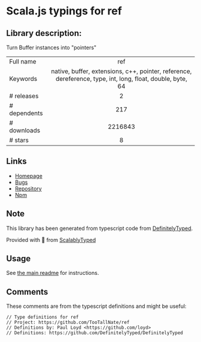 
# Scala.js typings for ref


## Library description:
Turn Buffer instances into "pointers"

|                    |                 |
| ------------------ | :-------------: |
| Full name          | ref |
| Keywords           | native, buffer, extensions, c++, pointer, reference, dereference, type, int, long, float, double, byte, 64 |
| # releases         | 2 |
| # dependents       | 217 |
| # downloads        | 2216843 |
| # stars            | 8 |

## Links
- [Homepage](https://github.com/TooTallNate/ref#readme)
- [Bugs](https://github.com/TooTallNate/ref/issues)
- [Repository](https://github.com/TooTallNate/ref)
- [Npm](https://www.npmjs.com/package/ref)
    


## Note
This library has been generated from typescript code from [DefinitelyTyped](https://definitelytyped.org).

Provided with :purple_heart: from [ScalablyTyped](https://github.com/oyvindberg/ScalablyTyped)

## Usage
See [the main readme](../../readme.md) for instructions.

## Comments

These comments are from the typescript definitions and might be useful:
```
// Type definitions for ref
// Project: https://github.com/TooTallNate/ref
// Definitions by: Paul Loyd <https://github.com/loyd>
// Definitions: https://github.com/DefinitelyTyped/DefinitelyTyped

```

